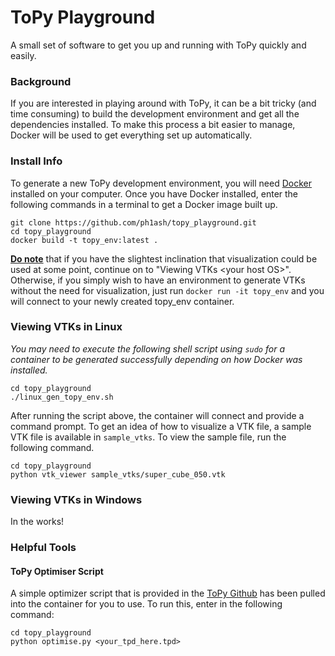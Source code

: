 # ToPy Playground
A small set of software to get you up and running with ToPy quickly and easily. 

### Background
If you are interested in playing around with ToPy, it can be a bit tricky (and time consuming) to build the development environment and get all the dependencies installed. To make this process a bit easier to manage, Docker will be used to get everything set up automatically.

### Install Info
To generate a new ToPy development environment, you will need <a href="https://www.docker.com/get-docker">Docker</a> installed on your computer. Once you have Docker installed, enter the following commands in a terminal to get a Docker image built up.

```
git clone https://github.com/ph1ash/topy_playground.git
cd topy_playground
docker build -t topy_env:latest .
```
<b><u>Do note</u></b> that if you have the slightest inclination that visualization could be used at some point, continue on to "Viewing VTKs \<your host OS>". Otherwise, if you simply wish to have an environment to generate VTKs without the need for visualization, just run <code>docker run -it topy_env</code> and you will connect to your newly created topy_env container. 

### Viewing VTKs in Linux
<i>You may need to execute the following shell script using <code>sudo</code> for a container to be generated successfully depending on how Docker was installed.</i>

```
cd topy_playground
./linux_gen_topy_env.sh
```

After running the script above, the container will connect and provide a command prompt. To get an idea of how to visualize a VTK file, a sample VTK file is available in <code>sample_vtks</code>. To view the sample file, run the following command.
```
cd topy_playground
python vtk_viewer sample_vtks/super_cube_050.vtk
```

### Viewing VTKs in Windows
In the works!

### Helpful Tools
#### ToPy Optimiser Script
A simple optimizer script that is provided in the <a href="https://github.com/williamhunter/topy">ToPy Github</a> has been pulled into the container for you to use. To run this, enter in the following command:
```
cd topy_playground
python optimise.py <your_tpd_here.tpd>
```
